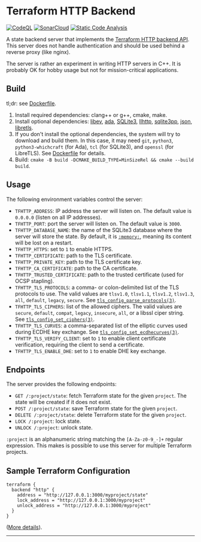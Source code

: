 # Terraform HTTP Backend

[![CodeQL](https://github.com/sjinks/tfhttp/actions/workflows/codeql.yml/badge.svg)](https://github.com/sjinks/tfhttp/actions/workflows/codeql.yml)
[![SonarCloud](https://github.com/sjinks/tfhttp/actions/workflows/sonarcloud.yml/badge.svg)](https://github.com/sjinks/tfhttp/actions/workflows/sonarcloud.yml)
[![Static Code Analysis](https://github.com/sjinks/tfhttp/actions/workflows/static-analysis.yml/badge.svg)](https://github.com/sjinks/tfhttp/actions/workflows/static-analysis.yml)

A state backend server that implements the [Terraform HTTP backend API](https://developer.hashicorp.com/terraform/language/settings/backends/http). This server does not handle authentication and should be used behind a reverse proxy (like nginx).

The server is rather an experiment in writing HTTP servers in C++. It is probably OK for hobby usage but not for mission-critical applications.

## Build

tl;dr: see [Dockerfile](Dockerfile).

1. Install required dependencies: clang++ or g++, cmake, make.
2. Install optional dependencies: [libev](http://dist.schmorp.de/libev/), [ada](https://github.com/ada-url/ada), [SQLite3](https://github.com/sqlite/sqlite), [llhttp](https://github.com/nodejs/llhttp), [sqlite3pp](https://github.com/iwongu/sqlite3pp), [json](https://github.com/nlohmann/json), [libretls](https://git.causal.agency/libretls).
3. If you don't install the optional dependencies, the system will try to download and build them. In this case, it may need `git`, `python3`, `python3-whichcraft` (for Ada), `tcl` (for SQLite3), and `openssl` (for LibreTLS). See [Dockerfile](Dockerfile) for details.
4. Build: `cmake -B build -DCMAKE_BUILD_TYPE=MinSizeRel && cmake --build build`.

## Usage

The following environment variables control the server:
* `TFHTTP_ADDRESS`: IP address the server will listen on. The default value is `0.0.0.0` (listen on all IP‌ addresses).
* `TFHTTP_PORT`: port the server will listen on. The default value is `3000`.
* `TFHTTP_DATABASE_NAME`: the name of the SQLite3 database where the server will store the state. By default, it is [`:memory:`](https://www.sqlite.org/inmemorydb.html), meaning its content will be lost on a restart.
* `TFHTTP_HTTPS`: set to `1` to enable HTTPS.
* `TFHTTP_CERTIFICATE`: path to the TLS certificate.
* `TFHTTP_PRIVATE_KEY`: path to the TLS certificate key.
* `TFHTTP_CA_CERTIFICATE`: path to the CA certificate.
* `TFHTTP_TRUSTED_CERTIFICATE`: path to the trusted certificate (used for OCSP stapling).
* `TFHTTP_TLS_PROTOCOLS`: a comma- or colon-delimited list of the TLS‌ protocols to use. The valid values are `tlsv1.0`, `tlsv1.1`, `tlsv1.2`, `tlsv1.3`, `all`, `default`, `legacy`, `secure`. See [`tls_config_parse_protocols(3)`](https://man.openbsd.org/tls_config_parse_protocols.3).
* `TFHTTP_TLS_CIPHERS`: list of the allowed ciphers. The valid values are `secure`, `default`, `compat`, `legacy`, `insecure`, `all`, or a libssl ciper string. See [`tls_config_set_ciphers(3)`](https://man.openbsd.org/tls_config_set_ciphers.3).
* `TFHTTP_TLS_CURVES`: a comma-separated list of the elliptic curves used during ECDHE key exchange. See [`tls_config_set_ecdhecurves(3)`](https://man.openbsd.org/tls_config_set_ecdhecurves.3).
* `TFHTTP_TLS_VERIFY_CLIENT`: set to `1` to enable client certificate verification, requiring the client to send a certificate.
* `TFHTTP_TLS_ENABLE_DHE`: set to `1` to enable DHE key exchange.

## Endpoints

The server provides the following endpoints:
* `GET /:project/state`: fetch Terraform state for the given `project`. The state will be created if it does not exist.
* `POST /:project/state`: save Terraform state for the given `project`.
* `DELETE /:project/state`: delete Terraform state for the given `project`.
* `LOCK /:project`: lock state.
* `UNLOCK /:project`: unlock state.

`:project` is an alphanumeric string matching the `[A-Za-z0-9_-]+` regular expression. This makes is possible to use this server for multiple Terraform projects.

## Sample Terraform Configuration

```hcl
terraform {
  backend "http" {
    address = "http://127.0.0.1:3000/myproject/state"
    lock_address = "http://127.0.0.1:3000/myproject"
    unlock_address = "http://127.0.0.1:3000/myproject"
  }
}
```

([More details](https://developer.hashicorp.com/terraform/language/settings/backends/http#configuration-variables)).

------

